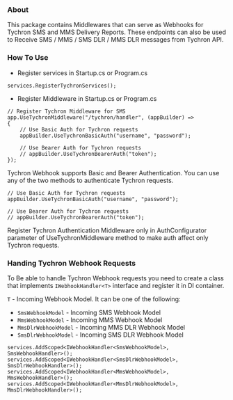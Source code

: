 ### About
This package contains Middlewares that can serve as Webhooks for Tychron SMS and MMS Delivery Reports. 
These endpoints can also be used to Receive SMS / MMS / SMS DLR / MMS DLR messages from Tychron API.

### How To Use
- Register services in Startup.cs or Program.cs
```
services.RegisterTychronServices();
```
- Register Middleware in Startup.cs or Program.cs
```
// Register Tychron Middleware for SMS
app.UseTychronMiddleware("/tychron/handler", (appBuilder) =>
{
    // Use Basic Auth for Tychron requests
    appBuilder.UseTychronBasicAuth("username", "password");

    // Use Bearer Auth for Tychron requests
    // appBuilder.UseTychronBearerAuth("token");
});
```

Tychron Webhook supports Basic and Bearer Authentication. You can use any of the two methods to authenticate Tychron requests.
```
// Use Basic Auth for Tychron requests
appBuilder.UseTychronBasicAuth("username", "password");

// Use Bearer Auth for Tychron requests
// appBuilder.UseTychronBearerAuth("token");
```

Register Tychron Authentication Middleware only in AuthConfigurator parameter of UseTychronMiddleware method to make auth affect only Tychron requests.

### Handing Tychron Webhook Requests

To Be able to handle Tychron Webhook requests you need to create a class that implements `IWebhookHandler<T>` interface and register it in DI container.

`T` -  Incoming Webhook Model. It can be one of the following:
- `SmsWebhookModel` - Incoming SMS Webhook Model
- `MmsWebhookModel` - Incoming MMS Webhook Model
- `MmsDlrWebhookModel` - Incoming MMS DLR Webhook Model
- `SmsDlrWebhookModel` - Incoming SMS DLR Webhook Model

```
services.AddScoped<IWebhookHandler<SmsWebhookModel>, SmsWebhookHandler>();
services.AddScoped<IWebhookHandler<SmsDlrWebhookModel>, SmsDlrWebhookHandler>();
services.AddScoped<IWebhookHandler<MmsWebhookModel>, MmsWebhookHandler>();
services.AddScoped<IWebhookHandler<MmsDlrWebhookModel>, MmsDlrWebhookHandler>();
```